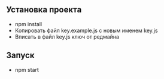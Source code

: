 ## Установка проекта
* npm install
* Копировать файл key.example.js с новым именем key.js
* Вписать в файл key.js ключ от редмайна

## Запуск
* npm start
